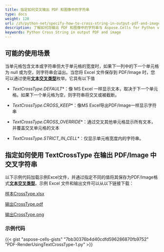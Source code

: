 ```yaml
---
title: 指定如何交叉输出 PDF 和图像中的字符串
type: docs
weight: 120
url: /zh/python-net/specify-how-to-cross-string-in-output-pdf-and-image/
description: 了解如何将输出 PDF 和图像中的字符串与 Aspose.Cells for Python via .NET API 交叉。
keywords: Python Cross String in output PDF and image
---
```

##  **可能的使用场景**

当单元格包含文本或字符串但大于单元格的宽度时，如果下一列中的下一个单元格为 null 或为空，则字符串会溢出。当您将 Excel 文件保存到 PDF/Image 时，您可以通过使用[**文本交叉类型**](https://reference.aspose.com/cells/python-net/aspose.cells/textcrosstype/)枚举。它具有以下值

- *TextCrossType.DEFAULT**：像 MS Excel 一样显示文本，取决于下一个单元格。如果下一个单元格为空，则字符串将交叉或被截断。

- *TextCrossType.CROSS_KEEP**：像MS Excel导出PDF/Image一样显示字符串

- *TextCrossType.CROSS_OVERRIDE**：通过交叉其他单元格显示所有文本，并覆盖交叉单元格的文本

- *TextCrossType.STRICT_IN_CELL**：仅显示单元格宽度内的字符串。

##  **指定如何使用 TextCrossType 在输出 PDF/Image 中交叉字符串**

以下示例代码加载示例Excel文件，并通过指定不同的值将其保存为PDF/Image格式[**文本交叉类型**](https://reference.aspose.com/cells/python-net/aspose.cells/textcrosstype/)。示例 Excel 文件和输出文件可以从以下链接下载：

[样本CrossType.xlsx](81920905.xlsx)

[输出CrossType.pdf](81920903.pdf)

[输出CrossType.png](81920904.png)

### 示例代码

{{< gist "aspose-cells-gists" "7bb30376b4d40cdfd596286870fb9752" "PDF-RenderUsingTextCrossType-1.py" >}}
